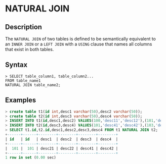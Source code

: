 # **NATURAL JOIN**

## **Description**

The ``NATURAL JOIN`` of two tables is defined to be semantically equivalent to an ``INNER JOIN`` or a ``LEFT JOIN`` with a ``USING`` clause that names all columns that exist in both tables.

## **Syntax**

```
> SELECT table_column1, table_column2...
FROM table_name1
NATURAL JOIN table_name2;

```

## **Examples**

```sql
> create table t1(id int,desc1 varchar(50),desc2 varchar(50));
> create table t2(id int,desc3 varchar(50),desc4 varchar(50));
> INSERT INTO t1(id,desc1,desc2) VALUES(100,'desc11','desc12'),(101,'desc21','desc22'),(102,'desc31','desc32');
> INSERT INTO t2(id,desc3,desc4) VALUES(101,'desc41','desc42'),(103,'desc51','desc52'),(105,'desc61','desc62');
> SELECT t1.id,t2.id,desc1,desc2,desc3,desc4 FROM t1 NATURAL JOIN t2;
+------+------+--------+--------+--------+--------+
| id   | id   | desc1  | desc2  | desc3  | desc4  |
+------+------+--------+--------+--------+--------+
|  101 |  101 | desc21 | desc22 | desc41 | desc42 |
+------+------+--------+--------+--------+--------+
1 row in set (0.00 sec)

```
